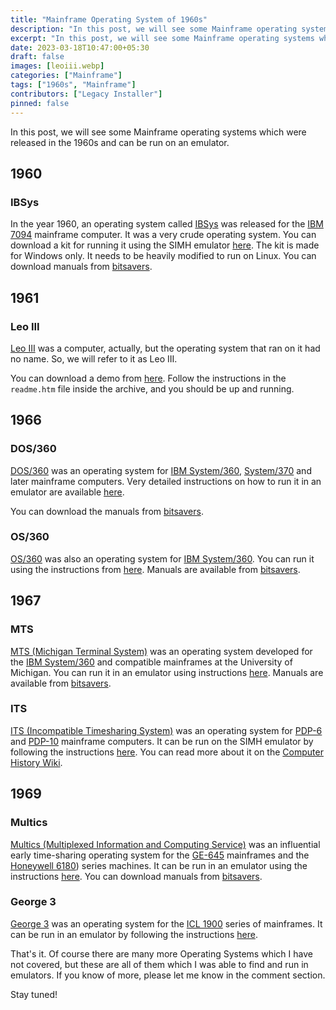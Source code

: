 ```yaml
---
title: "Mainframe Operating System of 1960s"
description: "In this post, we will see some Mainframe operating systems which were released in the 1960s and can be run on an emulator."
excerpt: "In this post, we will see some Mainframe operating systems which were released in the 1960s and can be run on an emulator."
date: 2023-03-18T10:47:00+05:30
draft: false
images: [leoiii.webp]
categories: ["Mainframe"]
tags: ["1960s", "Mainframe"]
contributors: ["Legacy Installer"]
pinned: false
---
```


In this post, we will see some Mainframe operating systems which were released in the 1960s and can be run on an emulator.

## 1960

### IBSys

In the year 1960, an operating system called [IBSys](https://en.wikipedia.org/wiki/IBM_7090/94_IBSYS) was released for the [IBM 7094](https://en.wikipedia.org/wiki/IBM_7090#IBM_7094) mainframe computer. It was a very crude operating system. You can download a kit for running it using the SIMH emulator [here](http://simh.trailing-edge.com/kits/ibsys_kit.zip). The kit is made for Windows only. It needs to be heavily modified to run on Linux. You can download manuals from [bitsavers](http://www.bitsavers.org/pdf/ibm/7090/).

## 1961

### Leo III

[Leo III](https://en.wikipedia.org/wiki/LEO_(computer)#Applications_and_successors) was a computer, actually, but the operating system that ran on it had no name. So, we will refer to it as Leo III.

You can download a demo from [here](http://sw-pres.computerconservationsociety.org/Downloads/LeoIIIdemo3.zip). Follow the instructions in the `readme.htm` file inside the archive, and you should be up and running.

## 1966

### DOS/360

[DOS/360](https://en.wikipedia.org/wiki/DOS/360) was an operating system for [IBM System/360](https://en.wikipedia.org/wiki/IBM_System/360), [System/370](https://en.wikipedia.org/wiki/IBM_System/370) and later mainframe computers. Very detailed instructions on how to run it in an emulator are available [here](https://sites.google.com/site/dos360install/).

You can download the manuals from [bitsavers](https://bitsavers.org/pdf/ibm/360/dos/).

### OS/360

[OS/360](https://en.wikipedia.org/wiki/OS/360_and_successors) was also an operating system for [IBM System/360](https://en.wikipedia.org/wiki/IBM_System/360). You can run it using the instructions from [here](http://www.conmicro.com/hercos360/). Manuals are available from [bitsavers](http://www.bitsavers.org/pdf/ibm/360/os/).

## 1967

### MTS

[MTS (Michigan Terminal System)](https://en.wikipedia.org/wiki/Michigan_Terminal_System) was an operating system developed for the [IBM System/360](https://en.wikipedia.org/wiki/IBM_System/360) and compatible mainframes at the University of Michigan. You can run it in an emulator using instructions [here](https://try-mts.com/up-and-running-1-installation/). Manuals are available from [bitsavers](http://www.bitsavers.org/pdf/univOfMichigan/mts/).

### ITS

[ITS (Incompatible Timesharing System)](https://en.wikipedia.org/wiki/Incompatible_Timesharing_System) was an operating system for [PDP-6](https://en.wikipedia.org/wiki/PDP-6) and [PDP-10](https://en.wikipedia.org/wiki/PDP-10) mainframe computers. It can be run on the SIMH emulator by following the instructions [here](https://www.cosmic.com/u/mirian/its/itsbuild.html). You can read more about it on the [Computer History Wiki](https://gunkies.org/wiki/Incompatible_Timesharing_System).

## 1969

### Multics

[Multics (Multiplexed Information and Computing Service)](https://en.wikipedia.org/wiki/Multics) was an influential early time-sharing operating system for the [GE-645](https://en.wikipedia.org/wiki/GE_645) mainframes and the [Honeywell 6180](https://en.wikipedia.org/wiki/Honeywell_6000_series)) series machines. It can be run in an emulator using the instructions [here](https://multics-wiki.swenson.org/index.php/Getting_Started). You can download manuals from [bitsavers](http://www.bitsavers.org/pdf/honeywell/large_systems/multics/).

### George 3

[George 3](https://en.wikipedia.org/wiki/GEORGE_(operating_system)#GEORGE_3_&_4) was an operating system for the [ICL 1900](https://en.wikipedia.org/wiki/ICT_1900_series) series of mainframes. It can be run in an emulator by following the instructions [here](http://perso.calvaedi.com/~john/George3/Linux.html).

That's it. Of course there are many more Operating Systems which I have not covered, but these are all of them which I was able to find and run in emulators. If you know of more, please let me know in the comment section.

Stay tuned!
